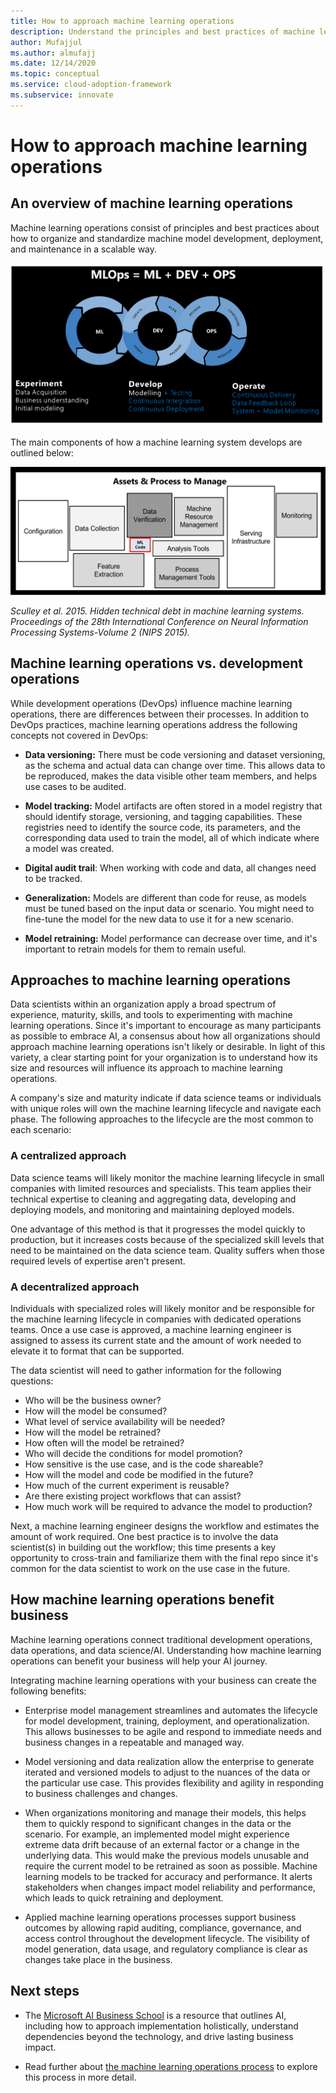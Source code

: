 ```yaml
---
title: How to approach machine learning operations
description: Understand the principles and best practices of machine learning operations, and determine how to best adapt them for your organization.
author: Mufajjul
ms.author: almufajj
ms.date: 12/14/2020
ms.topic: conceptual
ms.service: cloud-adoption-framework
ms.subservice: innovate
---
```


# How to approach machine learning operations

## An overview of machine learning operations

Machine learning operations consist of principles and best practices about how to organize and standardize machine model development, deployment, and maintenance in a scalable way.

![A diagram showing an overview of machine learning operations.](media/mlops-overview.png)

The main components of how a machine learning system develops are outlined below:

![A diagram showing the components of a machine learning system in production.](media/ml-system-in-production.png)

*Sculley et al. 2015. Hidden technical debt in machine learning systems. Proceedings of the 28th International Conference on Neural Information Processing Systems-Volume 2 (NIPS 2015).*

## Machine learning operations vs. development operations

While development operations (DevOps) influence machine learning operations, there are differences between their processes. In addition to DevOps practices, machine learning operations address the following concepts not covered in DevOps:

- **Data versioning:** There must be code versioning and dataset versioning, as the schema and actual data can change over time. This allows data to be reproduced, makes the data visible other team members, and helps use cases to be audited.

- **Model tracking:** Model artifacts are often stored in a model registry that should identify storage, versioning, and tagging capabilities. These registries need to identify the source code, its parameters, and the corresponding data used to train the model, all of which indicate where a model was created.

- **Digital audit trail**: When working with code and data, all changes need to be tracked.

- **Generalization:** Models are different than code for reuse, as models must be tuned based on the input data or scenario. You might need to fine-tune the model for the new data to use it for a new scenario.

- **Model retraining:** Model performance can decrease over time, and it's important to retrain models for them to remain useful.

## Approaches to machine learning operations

Data scientists within an organization apply a broad spectrum of experience, maturity, skills, and tools to experimenting with machine learning operations. Since it's important to encourage as many participants as possible to embrace AI, a consensus about how all organizations should approach machine learning operations isn't likely or desirable. In light of this variety, a clear starting point for your organization is to understand how its size and resources will influence its approach to machine learning operations.

A company's size and maturity indicate if data science teams or individuals with unique roles will own the machine learning lifecycle and navigate each phase. The following approaches to the lifecycle are the most common to each scenario:

### A centralized approach

Data science teams will likely monitor the machine learning lifecycle in small companies with limited resources and specialists. This team applies their technical expertise to cleaning and aggregating data, developing and deploying models, and monitoring and maintaining deployed models.

One advantage of this method is that it progresses the model quickly to production, but it increases costs because of the specialized skill levels that need to be maintained on the data science team. Quality suffers when those required levels of expertise aren't present.

### A decentralized approach

Individuals with specialized roles will likely monitor and be responsible for the machine learning lifecycle in companies with dedicated operations teams. Once a use case is approved, a machine learning engineer is assigned to assess its current state and the amount of work needed to elevate it to format that can be supported.

The data scientist will need to gather information for the following questions:

- Who will be the business owner?
- How will the model be consumed?
- What level of service availability will be needed?
- How will the model be retrained?
- How often will the model be retrained?
- Who will decide the conditions for model promotion?
- How sensitive is the use case, and is the code shareable?
- How will the model and code be modified in the future?
- How much of the current experiment is reusable?
- Are there existing project workflows that can assist?
- How much work will be required to advance the model to production?

Next, a machine learning engineer designs the workflow and estimates the amount of work required. One best practice is to involve the data scientist(s) in building out the workflow; this time presents a key opportunity to cross-train and familiarize them with the final repo since it's common for the data scientist to work on the use case in the future.

## How machine learning operations benefit business

Machine learning operations connect traditional development operations, data operations, and data science/AI. Understanding how machine learning operations can benefit your business will help your AI journey.

Integrating machine learning operations with your business can create the following benefits:

- Enterprise model management streamlines and automates the lifecycle for model development, training, deployment, and operationalization. This allows businesses to be agile and respond to immediate needs and business changes in a repeatable and managed way.

- Model versioning and data realization allow the enterprise to generate iterated and versioned models to adjust to the nuances of the data or the particular use case. This provides flexibility and agility in responding to business challenges and changes.

- When organizations monitoring and manage their models, this helps them to quickly respond to significant changes in the data or the scenario. For example, an implemented model might experience extreme data drift because of an external factor or a change in the underlying data. This would make the previous models unusable and require the current model to be retrained as soon as possible. Machine learning  models to be tracked for accuracy and performance. It alerts stakeholders when changes impact model reliability and performance, which leads to quick retraining and deployment.

- Applied machine learning operations processes support business outcomes by allowing rapid auditing, compliance, governance, and access control throughout the development lifecycle. The visibility of model generation, data usage, and regulatory compliance is clear as changes take place in the business.

## Next steps

- The [Microsoft AI Business School](https://docs.microsoft.com/learn/topics/ai-business-school) is a resource that outlines AI, including how to approach implementation holistically, understand dependencies beyond the technology, and drive lasting business impact.

- Read further about [the machine learning operations process](../best-practices/mlops-process.md) to explore this process in more detail.